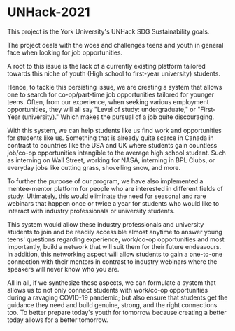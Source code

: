 # UNHack-2021

This project is the York University's UNHack SDG Sustainability goals.

The project deals with the woes and challenges teens and youth in general face when looking for job opportunities.

A root to this issue is the lack of a currently existing platform tailored towards this niche of youth (High school to first-year university) students. 

Hence, to tackle this persisting issue, we are creating a system that allows one to search for co-op/part-time job opportunities tailored for younger teens. Often, from our experience, when seeking various employment opportunities, they will all say "Level of study: undergraduate,"
or "First-Year (university)." Which makes the pursual of a job quite discouraging. 

With this system, we can help students like us find work and opportunities
for students like us. Something that is already quite scarce in Canada in contrast to countries like the USA and UK where students gain countless job/co-op opportunities
intangible to the average high school student. Such as interning on Wall Street, working for NASA, interning in BPL Clubs, or everyday jobs like cutting grass, 
shovelling snow, and more.

To further the purpose of our program, we have also implemented a mentee-mentor platform for people who are interested in different fields of study. Ultimately, this
would eliminate the need for seasonal and rare webinars that happen once or twice a year for students who would like to interact with industry professionals or university students. 

This system would allow these industry professionals and university students to join and be readily accessible almost anytime to answer young teens' 
questions regarding experience, work/co-op opportunities and most importantly, build a network that will suit them for their future endeavours. In addition, this networking aspect
will allow students to gain a one-to-one connection with their mentors in contrast to industry webinars where the speakers will never know who you are.

All in all, if we synthesize these aspects, we can formulate a system that allows us to not only connect students with work/co-op opportunities during a ravaging
COVID-19 pandemic; but also ensure that students get the guidance they need and build genuine, strong, and the right connections too. To better prepare today's
youth for tomorrow because creating a better today allows for a better tomorrow.
